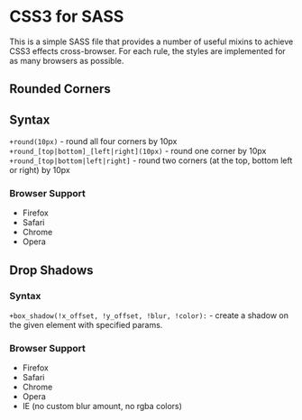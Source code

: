 # CSS3 for SASS

This is a simple SASS file that provides a number of useful mixins to achieve CSS3 effects cross-browser. For each rule, the styles are implemented for as many browsers as possible.

## Rounded Corners

## Syntax

`+round(10px)` - round all four corners by 10px  
`+round_[top|bottom]_[left|right](10px)` - round one corner by 10px 
`+round_[top|bottom|left|right]` - round two corners (at the top, bottom left or right) by 10px

### Browser Support

* Firefox
* Safari
* Chrome
* Opera

## Drop Shadows

### Syntax

`+box_shadow(!x_offset, !y_offset, !blur, !color):` - create a shadow on the given element with specified params.

### Browser Support

* Firefox
* Safari
* Chrome
* Opera
* IE (no custom blur amount, no rgba colors)